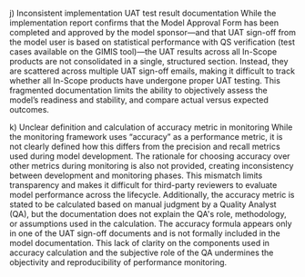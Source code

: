 

j) Inconsistent implementation UAT test result documentation
While the implementation report confirms that the Model Approval Form has been completed and approved by the model sponsor—and that UAT sign-off from the model user is based on statistical performance with QS verification (test cases available on the GIMIS tool)—the UAT results across all In-Scope products are not consolidated in a single, structured section. Instead, they are scattered across multiple UAT sign-off emails, making it difficult to track whether all In-Scope products have undergone proper UAT testing. This fragmented documentation limits the ability to objectively assess the model’s readiness and stability, and compare actual versus expected outcomes.

k) Unclear definition and calculation of accuracy metric in monitoring
While the monitoring framework uses “accuracy” as a performance metric, it is not clearly defined how this differs from the precision and recall metrics used during model development. The rationale for choosing accuracy over other metrics during monitoring is also not provided, creating inconsistency between development and monitoring phases. This mismatch limits transparency and makes it difficult for third-party reviewers to evaluate model performance across the lifecycle.
Additionally, the accuracy metric is stated to be calculated based on manual judgment by a Quality Analyst (QA), but the documentation does not explain the QA's role, methodology, or assumptions used in the calculation. The accuracy formula appears only in one of the UAT sign-off documents and is not formally included in the model documentation. This lack of clarity on the components used in accuracy calculation and the subjective role of the QA undermines the objectivity and reproducibility of performance monitoring.


